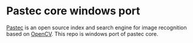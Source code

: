 Pastec core windows port
======

[Pastec](https://github.com/Visu4link/pastec) is an open source index and search engine for image recognition based on [OpenCV](http://www.opencv.org/). 
This repo is windows port of pastec core.

